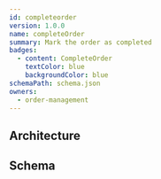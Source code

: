 ```yaml
---
id: completeorder
version: 1.0.0
name: completeOrder
summary: Mark the order as completed
badges:
  - content: CompleteOrder
    textColor: blue
    backgroundColor: blue
schemaPath: schema.json
owners:
  - order-management
---
```

## Architecture
<NodeGraph />


## Schema
<SchemaViewer file="schema.json" title="Message Schema" maxHeight="500" />
